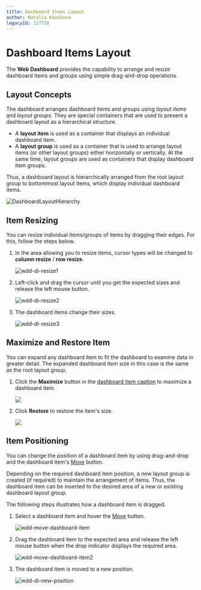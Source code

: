 ```yaml
---
title: Dashboard Items Layout
author: Natalia Kazakova
legacyId: 117728
---
```

# Dashboard Items Layout
The **Web Dashboard** provides the capability to arrange and resize dashboard items and groups using simple drag-and-drop operations.

## Layout Concepts
The dashboard arranges dashboard items and groups using _layout items_ and _layout groups_. They are special containers that are used to present a dashboard layout as a hierarchical structure.
* A **layout item** is used as a container that displays an individual dashboard item.
* A **layout group** is used as a container that is used to arrange layout items (or other layout groups) either horizontally or vertically. At the same time, layout groups are used as containers that display dashboard item groups.

Thus, a dashboard layout is hierarchically arranged from the root layout group to bottommost layout items, which display individual dashboard items.

![DashboardLayoutHierarchy](../../../images/img25963.png)

## Item Resizing
You can resize individual items/groups of items by dragging their edges. For this, follow the steps below.
1. In the area allowing you to resize items, cursor types will be changed to **column resize** / **row resize**.
	
	![wdd-di-resize1](../../../images/img126142.png)
2. Left-click and drag the cursor until you get the expected sizes and release the left mouse button.
	
	![wdd-di-resize2](../../../images/img126143.png)
3. The dashboard items change their sizes.
	
	![wdd-di-resize3](../../../images/img126144.png)

## Maximize and Restore Item
You can expand any dashboard item to fit the dashboard to examine data in greater detail. The expanded dashboard item size in this case is the same as the root layout group.

1. Click the **Maximize** button in the [dashboard item caption](dashboard-item-caption.md) to maximize a dashboard item.

	![](../../../images/wdd-maximize-dashboard-item.png)

2. Click **Restore** to restore the item's size.

	![](../../../images/wdd-restore-dashboard-item.png)

## Item Positioning
You can change the position of a dashboard item by using drag-and-drop and the dashboard item's [Move](../ui-elements/dashboard-item-menu.md) button.

Depending on the required dashboard item position, a new layout group is created (if required) to maintain the arrangement of items. Thus, the dashboard item can be inserted to the desired area of a new or existing dashboard layout group.

The following steps illustrates how a dashboard item is dragged.
1. Select a dashboard item and hover the [Move](../ui-elements/dashboard-item-menu.md) button.
	
	![wdd-move-dashboard-item](../../../images/img126139.png)
2. Drag the dashboard item to the expected area and release the left mouse button when the drop indicator displays the required area.
	
	![wdd-move-dashboard-item2](../../../images/img126140.png)
3. The dashboard item is moved to a new position.
	
	![wdd-di-new-position](../../../images/img126141.png)